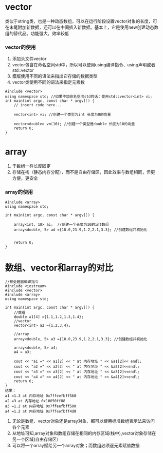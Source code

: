 # vector
类似于string类，也是一种动态数组，可以在运行阶段设置vector对象的长度，可在末尾附加新数据，还可以在中间插入新数据。基本上，它是使用new创建动态数组的替代品。功能强大，效率较低

### vector的使用
1. 添加头文件vector
2. vector包含在命名空间std中，所以可以使用using编译指令、using声明或者std::vector
3. 模版使用不同的语法来指出它存储的数据类型
4. vector类使用不同的语法来指定元素数


```
#include <vector>
using namespace std; //如果不加命名空间std的话：使用std::vector<int> vi;
int main(int argc, const char * argv[]) {
    // insert code here...

    vector<int> vi; //创建一个类型为int 长度为0的向量
    
    vector<double> vn(10); //创建一个类型是double 长度为10的向量
    return 0;
}
```

# array
1. 于数组一样长度固定
2. 存储在栈（静态内存分配），而不是自由存储区，因此效率与数组相同，但更方便，更安全


### array的使用
```
#include <array>
using namespace std;

int main(int argc, const char * argv[]) {
    
    array<int, 10> ai;  //创建一个长度为10的int数组
    array<double, 5> ad ={10.0,23.9,1.2,2.1,3.3}; //创建数组并初始化

    
    return 0;
}
```

# 数组、vector和array的对比

```
//预处理器编译指令
#include <iostream>
#include <vector>
#include <array>
using namespace std;

int main(int argc, const char * argv[]) {
    //数组
    double a1[4] ={1.1,1.2,1.3,1.4};
    //vector
    vector<int> a2 ={1,2,3,4};
  
    //array
    array<double, 5> a3 ={10.0,23.9,1.2,2.1,3.3}; //创建数组并初始化

    array<double, 5> a4;
    a4 = a3;
    
    cout << "a1 =" << a1[2] << " at 内存地址 " << &a1[2]<< endl;
    cout << "a2 =" << a2[2] << " at 内存地址 " << &a2[2]<<endl;
    cout << "a3 =" << a3[2] << " at 内存地址 " << &a3[2]<<endl;
    cout << "a4 =" << a4[2] << " at 内存地址 " << &a4[2]<<endl;
    return 0;
}
结果：
a1 =1.3 at 内存地址 0x7ffeefbff560
a2 =3 at 内存地址 0x10050ff88
a3 =1.2 at 内存地址 0x7ffeefbff500
a4 =1.2 at 内存地址 0x7ffeefbff4d0
```
1. 无论是数组、vector对象还是array对象，都可以使用标准数组表示法来访问各个元素
2. 从地址可知,array对象和数组存储在相同的内存区域(栈中),vector对象存储在另一个区域(自由存储区)
3. 可以将一个array赋给另一个array对象；而数组必须逐元素赋值数据
    